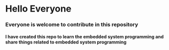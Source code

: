 # Hello Everyone

###  Everyone is welcome to contribute in this repository 

#### I have created this repo to learn the embedded system programming and share things related to embedded system programming

